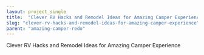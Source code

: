 ```yaml
---
layout: project_single
title:  "Clever RV Hacks and Remodel Ideas for Amazing Camper Experience"
slug: "clever-rv-hacks-and-remodel-ideas-for-amazing-camper-experience"
parent: "amazing-camper-redo"
---
```

Clever RV Hacks and Remodel Ideas for Amazing Camper Experience